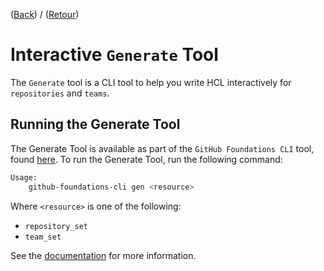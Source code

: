 ([Back](../README.md#included-tools)) / ([Retour](../README.md#outils-compris))

# Interactive `Generate` Tool

The `Generate` tool is a CLI tool to help you write HCL interactively for `repositories` and `teams`.

## Running the Generate Tool

The Generate Tool is available as part of the `GitHub Foundations CLI` tool, found [here](https://github.com/canada-ca/fondations-github-foundations/releases). To run the Generate Tool, run the following command:

```bash
Usage:
    github-foundations-cli gen <resource>
````

Where `<resource>` is one of the following:

* `repository_set`
* `team_set`

See the [documentation](https://github.com/canada-ca/fondations-github-foundations?tab=readme-ov-file#generate) for more information.
